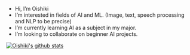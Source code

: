 - Hi, I’m Oishiki
- I’m interested in fields of AI and ML. (Image, text, speech processing and NLP to be precise)
- I’m currently learning AI as a subject in my major.
- I’m looking to collaborate on beginner AI projects.

[![Oishiki's github stats](https://github-readme-stats.vercel.app/api?username=oishiki&count_private=true&show_icons=true&theme=radical&hide_rank=false)](https://github.com/anuraghazra/github-readme-stats)

